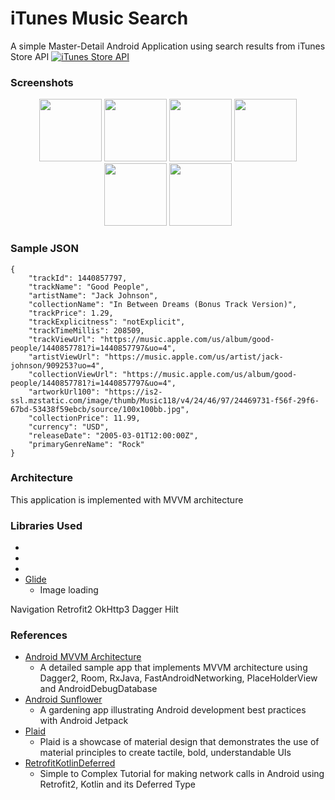 # iTunes Music Search
A simple Master-Detail Android Application using search results from iTunes Store API
[![iTunes Store API](https://i.pinimg.com/736x/cc/c7/de/ccc7dec767c1bd757eaaf0f4e6a8569e.jpg)](https://affiliate.itunes.apple.com/resources/documentation/itunes-storeweb-service-search-api)

### Screenshots
<p align="center">
  <img src="https://github.com/jhaiasi/iTunes-Music-Search/blob/dev/screenshots/home.png" width="100">
  <img src="https://github.com/jhaiasi/iTunes-Music-Search/blob/dev/screenshots/search.png" width="100">
  <img src="https://github.com/jhaiasi/iTunes-Music-Search/blob/dev/screenshots/details.png" width="100">
  <img src="https://github.com/jhaiasi/iTunes-Music-Search/blob/dev/screenshots/home.gif" width="100">
  <img src="https://github.com/jhaiasi/iTunes-Music-Search/blob/dev/screenshots/details.gif" width="100">
  <img src="https://github.com/jhaiasi/iTunes-Music-Search/blob/dev/screenshots/search.gif" width="100">
</p>

### Sample JSON
```
{
    "trackId": 1440857797,
    "trackName": "Good People",
    "artistName": "Jack Johnson",
    "collectionName": "In Between Dreams (Bonus Track Version)",
    "trackPrice": 1.29,
    "trackExplicitness": "notExplicit",
    "trackTimeMillis": 208509,
    "trackViewUrl": "https://music.apple.com/us/album/good-people/1440857781?i=1440857797&uo=4",
    "artistViewUrl": "https://music.apple.com/us/artist/jack-johnson/909253?uo=4",
    "collectionViewUrl": "https://music.apple.com/us/album/good-people/1440857781?i=1440857797&uo=4",
    "artworkUrl100": "https://is2-ssl.mzstatic.com/image/thumb/Music118/v4/24/46/97/24469731-f56f-29f6-67bd-53438f59ebcb/source/100x100bb.jpg",
    "collectionPrice": 11.99,
    "currency": "USD",
    "releaseDate": "2005-03-01T12:00:00Z",
    "primaryGenreName": "Rock"
}
```

### Architecture
This application is implemented with MVVM architecture

### Libraries Used
*
*
*
* [Glide](https://bumptech.github.io/glide/)
    * Image loading

Navigation
Retrofit2
OkHttp3
Dagger
Hilt

### References
* [Android MVVM Architecture](https://github.com/MindorksOpenSource/android-mvvm-architecture)
    * A detailed sample app that implements MVVM architecture using Dagger2, Room, RxJava, FastAndroidNetworking, PlaceHolderView and AndroidDebugDatabase
* [Android Sunflower](https://github.com/android/sunflower)
    * A gardening app illustrating Android development best practices with Android Jetpack
* [Plaid](https://github.com/nickbutcher/plaid)
    * Plaid is a showcase of material design that demonstrates the use of material principles to create tactile, bold, understandable UIs
* [RetrofitKotlinDeferred](https://github.com/navi25/RetrofitKotlinDeferred)
    * Simple to Complex Tutorial for making network calls in Android using Retrofit2, Kotlin and its Deferred Type